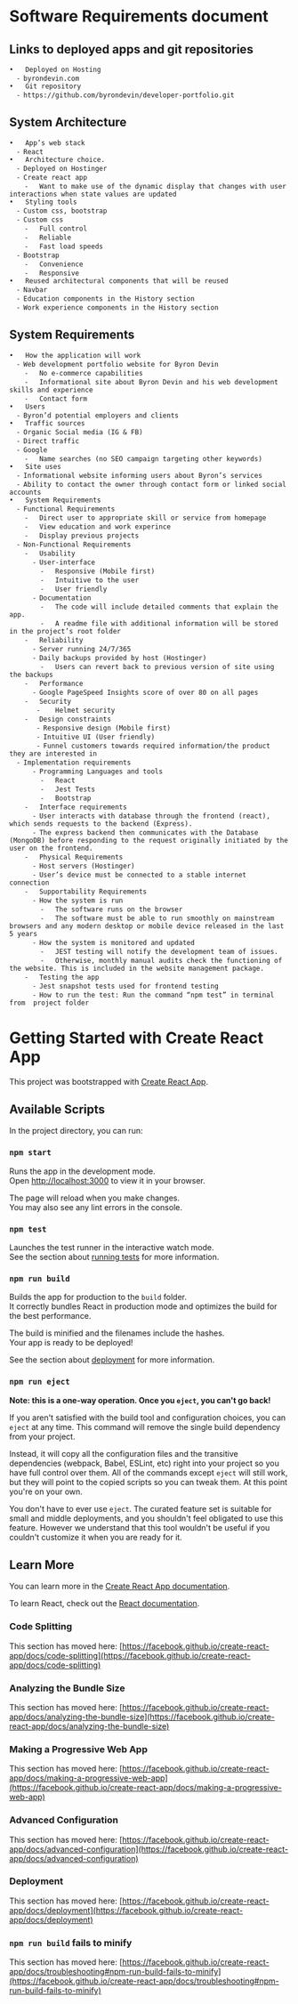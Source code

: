 # Software Requirements document 

## Links to deployed apps and git repositories
	•	Deployed on Hosting
	  ⁃	byrondevin.com
	•	Git repository
	  ⁃	https://github.com/byrondevin/developer-portfolio.git

## System Architecture  
	•	App’s web stack
	  ⁃	React
	•	Architecture choice. 
	  ⁃	Deployed on Hostinger
	  ⁃	Create react app
	    ⁃	Want to make use of the dynamic display that changes with user interactions when state values are updated
	•	Styling tools 
	  ⁃	Custom css, bootstrap
	  ⁃	Custom css
	    ⁃	Full control 
	    ⁃	Reliable
	    ⁃	Fast load speeds
	  ⁃	Bootstrap
	    ⁃	Convenience
	    ⁃	Responsive
	•	Reused architectural components that will be reused
	  ⁃	Navbar
	  ⁃	Education components in the History section
	  ⁃	Work experience components in the History section

## System Requirements  
	•	How the application will work
	  ⁃	Web development portfolio website for Byron Devin
	    ⁃	No e-commerce capabilities
	    ⁃	Informational site about Byron Devin and his web development skills and experience
	    ⁃	Contact form
	•	Users
	  ⁃	Byron’d potential employers and clients
	•	Traffic sources
	  ⁃	Organic Social media (IG & FB)
	  ⁃	Direct traffic
	  ⁃	Google
	    ⁃	Name searches (no SEO campaign targeting other keywords) 
	•	Site uses
	  ⁃	Informational website informing users about Byron’s services
	  ⁃	Ability to contact the owner through contact form or linked social accounts
	•	System Requirements
	  ⁃	Functional Requirements
	    ⁃	Direct user to appropriate skill or service from homepage
	    ⁃	View education and work experince
	    ⁃	Display previous projects
	  ⁃	Non-Functional Requirements
	    ⁃	Usability
	      ⁃	User-interface
	        ⁃	Responsive (Mobile first)
	        ⁃	Intuitive to the user
	        ⁃	User friendly
	      ⁃	Documentation
	        ⁃	The code will include detailed comments that explain the app.
	        ⁃	A readme file with additional information will be stored in the project’s root folder
	    ⁃	Reliability
	      ⁃	Server running 24/7/365
	      ⁃ Daily backups provided by host (Hostinger)
	        ⁃	Users can revert back to previous version of site using the backups
	    ⁃	Performance
	      ⁃	Google PageSpeed Insights score of over 80 on all pages
	    ⁃	Security
	       ⁃	Helmet security
	    ⁃	Design constraints
	       ⁃ Responsive design (Mobile first)
	       ⁃ Intuitive UI (User friendly)
	       ⁃ Funnel customers towards required information/the product they are interested in
      ⁃ Implementation requirements
	      ⁃	Programming Languages and tools
	        ⁃	React 
	        ⁃	Jest Tests
	        ⁃	Bootstrap
	    ⁃	Interface requirements
	      ⁃	User interacts with database through the frontend (react), which sends requests to the backend (Express). 
	      ⁃	The express backend then communicates with the Database (MongoDB) before responding to the request originally initiated by the user on the frontend.
	    ⁃	Physical Requirements
	      ⁃	Host servers (Hostinger)
	      ⁃	User’s device must be connected to a stable internet connection 
	    ⁃	Supportability Requirements
	      ⁃	How the system is run
	        ⁃	The software runs on the browser
	        ⁃	The software must be able to run smoothly on mainstream browsers and any modern desktop or mobile device released in the last 5 years
	      ⁃	How the system is monitored and updated
	        ⁃	JEST testing will notify the development team of issues.
	        ⁃	Otherwise, monthly manual audits check the functioning of the website. This is included in the website management package.
	    ⁃	Testing the app
	      ⁃	Jest snapshot tests used for frontend testing 
	      ⁃	How to run the test: Run the command “npm test” in terminal from  project folder 


# Getting Started with Create React App

This project was bootstrapped with [Create React App](https://github.com/facebook/create-react-app).

## Available Scripts

In the project directory, you can run:

### `npm start`

Runs the app in the development mode.\
Open [http://localhost:3000](http://localhost:3000) to view it in your browser.

The page will reload when you make changes.\
You may also see any lint errors in the console.

### `npm test`

Launches the test runner in the interactive watch mode.\
See the section about [running tests](https://facebook.github.io/create-react-app/docs/running-tests) for more information.

### `npm run build`

Builds the app for production to the `build` folder.\
It correctly bundles React in production mode and optimizes the build for the best performance.

The build is minified and the filenames include the hashes.\
Your app is ready to be deployed!

See the section about [deployment](https://facebook.github.io/create-react-app/docs/deployment) for more information.

### `npm run eject`

**Note: this is a one-way operation. Once you `eject`, you can't go back!**

If you aren't satisfied with the build tool and configuration choices, you can `eject` at any time. This command will remove the single build dependency from your project.

Instead, it will copy all the configuration files and the transitive dependencies (webpack, Babel, ESLint, etc) right into your project so you have full control over them. All of the commands except `eject` will still work, but they will point to the copied scripts so you can tweak them. At this point you're on your own.

You don't have to ever use `eject`. The curated feature set is suitable for small and middle deployments, and you shouldn't feel obligated to use this feature. However we understand that this tool wouldn't be useful if you couldn't customize it when you are ready for it.

## Learn More

You can learn more in the [Create React App documentation](https://facebook.github.io/create-react-app/docs/getting-started).

To learn React, check out the [React documentation](https://reactjs.org/).

### Code Splitting

This section has moved here: [https://facebook.github.io/create-react-app/docs/code-splitting](https://facebook.github.io/create-react-app/docs/code-splitting)

### Analyzing the Bundle Size

This section has moved here: [https://facebook.github.io/create-react-app/docs/analyzing-the-bundle-size](https://facebook.github.io/create-react-app/docs/analyzing-the-bundle-size)

### Making a Progressive Web App

This section has moved here: [https://facebook.github.io/create-react-app/docs/making-a-progressive-web-app](https://facebook.github.io/create-react-app/docs/making-a-progressive-web-app)

### Advanced Configuration

This section has moved here: [https://facebook.github.io/create-react-app/docs/advanced-configuration](https://facebook.github.io/create-react-app/docs/advanced-configuration)

### Deployment

This section has moved here: [https://facebook.github.io/create-react-app/docs/deployment](https://facebook.github.io/create-react-app/docs/deployment)

### `npm run build` fails to minify

This section has moved here: [https://facebook.github.io/create-react-app/docs/troubleshooting#npm-run-build-fails-to-minify](https://facebook.github.io/create-react-app/docs/troubleshooting#npm-run-build-fails-to-minify)
